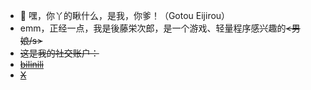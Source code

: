 - 👋 嘿，你丫的瞅什么，是我，你爹！（Gotou Eijirou）
- emm，正经一点，我是後藤栄次郎，是一个游戏、轻量程序感兴趣的<s><男娘/s>
- 这是我的社交账户：
- <a href="https://space.bilibili.com/1140685131">bilinili</a>
- <a href="https://x.com/_gtejr_">X</a>

<!---
Gotoueijirou/Gotoueijirou is a ✨ special ✨ repository because its `README.md` (this file) appears on your GitHub profile.
You can click the Preview link to take a look at your changes.
--->

